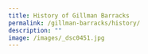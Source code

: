 ```yaml
---
title: History of Gillman Barracks
permalink: /gillman-barracks/history/
description: ""
image: /images/_dsc0451.jpg
---
```

